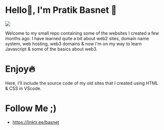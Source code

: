 # Hello👋, I'm Pratik Basnet 🦄
![](https://i.imgur.com/oBjtim5.png)

Welcome to my small repo containing some of the websites I created a few months ago. I have learned quite a bit about web2 sites, domain name system, web hosting, web3 domains & now I'm on my way to learn Javascript & some of the basics about web3. 
# Enjoy🔥
Here, I'll include the source code of my old sites that I created using HTML & CSS in VScode.
# Follow Me ;)
- https://linktr.ee/basnet
